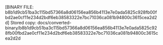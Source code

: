 [BINARY FILE: b8b1d9cb51ba3c115bd57366a8d06156ea856b4113e7e0ada5825c928fb00fbd2ae0cf11e234d2bdf6eb38583322e7bc71036ca081b94800c3615cea2d2d]
Stored copy: docs/converted-binary/b8b1d9cb51ba3c115bd57366a8d06156ea856b4113e7e0ada5825c928fb00fbd2ae0cf11e234d2bdf6eb38583322e7bc71036ca081b94800c3615cea2d2d
